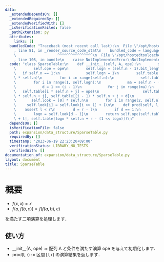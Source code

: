 ```yaml
---
data:
  _extendedDependsOn: []
  _extendedRequiredBy: []
  _extendedVerifiedWith: []
  _isVerificationFailed: false
  _pathExtension: py
  attributes:
    links: []
  bundledCode: "Traceback (most recent call last):\n  File \"/opt/hostedtoolcache/Python/3.11.4/x64/lib/python3.11/site-packages/onlinejudge_verify/documentation/build.py\"\
    , line 81, in _render_source_code_stat\n    bundled_code = language.bundle(\n\
    \                   ^^^^^^^^^^^^^^^^\n  File \"/opt/hostedtoolcache/Python/3.11.4/x64/lib/python3.11/site-packages/onlinejudge_verify/languages/python.py\"\
    , line 108, in bundle\n    raise NotImplementedError\nNotImplementedError\n"
  code: "class SparseTable:\n    def __init__(self, A, ope):\n        self.n = len(A)\n\
    \        self.ope = ope\n        self.logn = (self.n - 1).bit_length()\n     \
    \   if self.n == 1:\n            self.logn = 1\n        self.table = [0] * (self.logn\
    \ * self.n)\n        for i in range(self.n):\n            self.table[i] = A[i]\n\
    \        for i in range(1, self.logn):\n            ma = self.n - (1 << i) + 1\n\
    \            d = 1 << (i - 1)\n            for j in range(ma):\n             \
    \   self.table[i * self.n + j] = ope(\n                    self.table[(i - 1)\
    \ * self.n + j], self.table[(i - 1) * self.n + j + d]\n                )\n\n \
    \       self.look = [0] * self.n\n        for i in range(2, self.n):\n       \
    \     self.look[i] = self.look[i >> 1] + 1\n\n    def prod(self, l, r):\n    \
    \    assert l < r\n        d = r - l\n        if d == 1:\n            return self.table[l]\n\
    \        logn = self.look[d - 1]\n        return self.ope(self.table[logn * self.n\
    \ + l], self.table[logn * self.n + r - (1 << logn)])\n"
  dependsOn: []
  isVerificationFile: false
  path: expansion/data_structure/SparseTable.py
  requiredBy: []
  timestamp: '2023-06-19 22:23:20+09:00'
  verificationStatus: LIBRARY_NO_TESTS
  verifiedWith: []
documentation_of: expansion/data_structure/SparseTable.py
layout: document
title: SparseTable
---
```


# 概要
- $f(x, x) = x$
- $f(a, f(b, c)) = f(f(a, b), c)$

を満たす二項演算を処理します．

## 使い方
- \_\_init\_\_(A, ope) := 配列 A と条件を満たす演算 ope を与えて初期化します．
- prod(l, r) := 区間 [l, r) の演算結果を返します．
